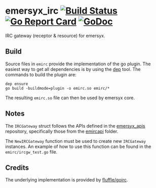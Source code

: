 # emersyx_irc [![Build Status][build-img]][build-url] [![Go Report Card][gorep-img]][gorep-url] [![GoDoc][godoc-img]][godoc-url]

IRC gateway (receptor & resource) for emersyx.

## Build

Source files in `emirc` provide the implementation of the go plugin. The easiest way to get all dependencies is by using
the [dep][4] tool. The commands to build the plugin are:

```
dep ensure
go build -buildmode=plugin -o emirc.so emirc/*
```

The resulting `emirc.so` file can then be used by emersyx core.

## Notes

The `IRCGateway` struct follows the APIs defined in the [emersyx_apis][1] repository, specifically those from the
[emircapi][2] folder.

The `NewIRCGateway` function must be used to create new `IRCGateway` instances. An example of how to use this function
can be found in the `emirc/ircgw_test.go` file.

## Credits

The underlying implementation is provided by [fluffle/goirc][3].

[build-img]: https://travis-ci.org/emersyx/emersyx_irc.svg?branch=master
[build-url]: https://travis-ci.org/emersyx/emersyx_irc
[gorep-img]: https://goreportcard.com/badge/github.com/emersyx/emersyx_irc
[gorep-url]: https://goreportcard.com/report/github.com/emersyx/emersyx_irc
[godoc-img]: https://godoc.org/emersyx.net/emersyx_irc?status.svg
[godoc-url]: https://godoc.org/emersyx.net/emersyx_irc
[1]: https://github.com/emersyx/emersyx_apis
[2]: https://github.com/emersyx/emersyx_apis/tree/master/emircapi
[3]: https://github.com/fluffle/goirc
[4]: https://github.com/golang/dep
